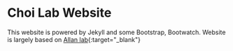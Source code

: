 # Choi Lab Website

This website is powered by Jekyll and some Bootstrap, Bootwatch. Website is largely based on [Allan lab](https://github.com/mpa139/allanlab){:target="_blank"}
